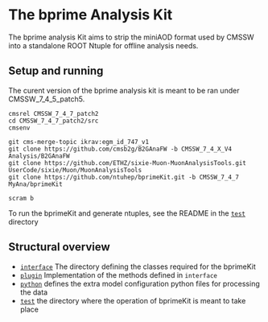 # The bprime Analysis Kit

The bprime analysis Kit aims to strip the miniAOD format used by CMSSW into a standalone ROOT Ntuple for offline analysis needs. 

## Setup and running
The curent version of the bprime analysis kit is meant to be ran under CMSSW_7_4_5_patch5.
```
cmsrel CMSSW_7_4_7_patch2
cd CMSSW_7_4_7_patch2/src
cmsenv 

git cms-merge-topic ikrav:egm_id_747_v1
git clone https://github.com/cmsb2g/B2GAnaFW -b CMSSW_7_4_X_V4 Analysis/B2GAnaFW 
git clone https://github.com/ETHZ/sixie-Muon-MuonAnalysisTools.git UserCode/sixie/Muon/MuonAnalysisTools
git clone https://github.com/ntuhep/bprimeKit.git -b CMSSW_7_4_7 MyAna/bprimeKit

scram b
```
To run the bprimeKit and generate ntuples, see the README in the [`test`](test/) directory


## Structural overview

  * [`interface`](interface/) The directory defining the classes required for the bprimeKit
  * [`plugin`](plugins/) Implementation of the methods defined in `interface`
  * [`python`](python/) defines the extra model configuration python files for processing the data
  * [`test`](test/) the directory where the operation of bprimeKit is meant to take place
  

